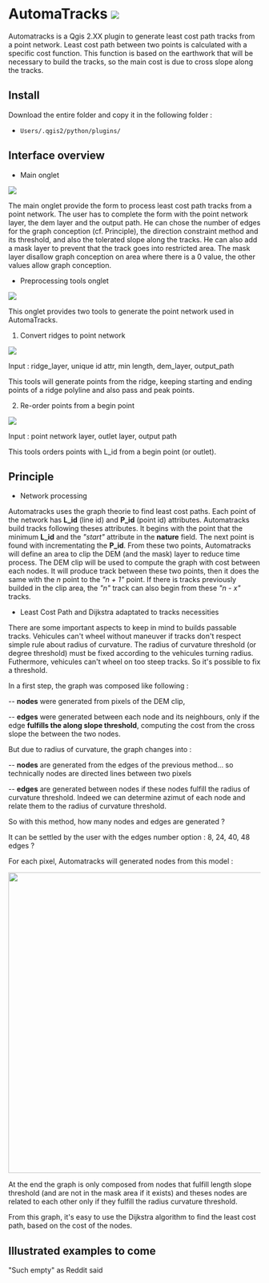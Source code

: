 # AutomaTracks <img src="http://open.geoexmachina.fr/img/article/AM_icon.png"></img>

Automatracks is a Qgis 2.XX plugin to generate least cost path tracks from a point network. Least cost path between two points is calculated with a specific cost function. This function is based on the earthwork that will be necessary to build the tracks, so the main cost is due to cross slope along the tracks.

## Install
Download the entire folder and copy it in the following folder :
  - `Users/.qgis2/python/plugins/`
 
## Interface overview

- Main onglet

<img src="http://open.geoexmachina.fr/img/article/Automatracks_dock.png"></img>

The main onglet provide the form to process least cost path tracks from a point network. The user has to complete the form with the point network layer, the dem layer and the output path. He can chose the number of edges for the graph conception (cf. Principle), the direction constraint method and its threshold, and also the tolerated slope along the tracks. He can also add a mask layer to prevent that the track goes into restricted area. The mask layer disallow graph conception on area where there is a 0 value, the other values allow graph conception.

- Preprocessing tools onglet

<img src="http://open.geoexmachina.fr/img/article/Automatracks_dock2.png"></img>

This onglet provides two tools to generate the point network used in AutomaTracks.

1. Convert ridges to point network

<img src="http://open.geoexmachina.fr/img/article/Automatracks_dock_script.png"></img>

Input : ridge_layer, unique id attr, min length, dem_layer, output_path

This tools will generate points from the ridge, keeping starting and ending points of a ridge polyline and also pass and peak points.

2. Re-order points from a begin point

<img src="http://open.geoexmachina.fr/img/article/Automatracks_dock_script2.png"></img>

Input : point network layer, outlet layer, output path

This tools orders points with L_id from a begin point (or outlet).


## Principle
- Network processing

Automatracks uses the graph theorie to find least cost paths. Each point of the network has **L_id** (line id) and **P_id** (point id) attributes. Automatracks build tracks following theses attributes. It begins with the point that the minimum **L_id** and the *"start"* attribute in the **nature** field. The next point is found with incrementating the **P_id**. From these two points, Automatracks will define an area to clip the DEM (and the mask) layer to reduce time process. The DEM clip will be used to compute the graph with cost between each nodes. It will produce track between these two points, then it does the same with the *n* point to the *"n + 1"* point. If there is tracks previously builded in the clip area, the *"n"* track can also begin from these *"n - x"* tracks.

- Least Cost Path and Dijkstra adaptated to tracks necessities

There are some important aspects to keep in mind to builds passable tracks. Vehicules can't wheel without maneuver if tracks don't respect simple rule about radius of curvature. The radius of curvature threshold (or degree threshold) must be fixed according to the vehicules turning radius. Futhermore, vehicules can't wheel on too steep tracks. So it's possible to fix a threshold.

In a first step, the graph was composed like following :

-- **nodes** were generated from pixels of the DEM clip,

-- **edges** were generated between each node and its neighbours, only if the edge **fulfills the along slope threshold**, computing the cost from the cross slope the between the two nodes.


But due to radius of curvature, the graph changes into :

-- **nodes** are generated from the edges of the previous method... so technically nodes are directed lines between two pixels

-- **edges** are generated between nodes if these nodes fulfill the radius of curvature threshold. Indeed we can determine azimut of each node and relate them to the radius of curvature threshold.


So with this method, how many nodes and edges are generated ?

It can be settled by the user with the edges number option : 8, 24, 40, 48 edges ?


For each pixel, Automatracks will generated nodes from this model :

<img src="http://open.geoexmachina.fr/img/article/liaison_pixel.png" width=600></img>

At the end the graph is only composed from nodes that fulfill length slope threshold (and are not in the mask area if it exists) and theses nodes are related to each other only if they fulfill the radius curvature threshold.

From this graph, it's easy to use the Dijkstra algorithm to find the least cost path, based on the cost of the nodes.


## Illustrated examples to come

"Such empty" as Reddit said

